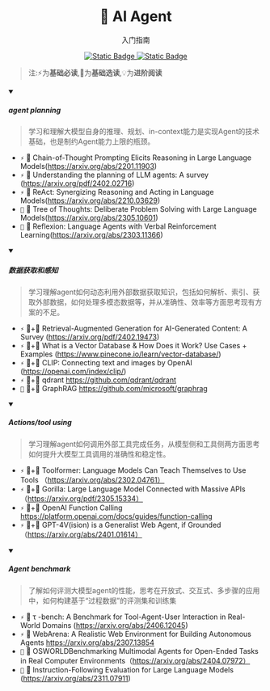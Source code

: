 <p align="center">
    <h1 align="center">🤖 AI Agent</h1>
    <p align="center">入门指南</p>
    <p align="center">
        <a href="https://github.com/PKU-DAIR">
            <img alt="Static Badge" src="https://img.shields.io/badge/%C2%A9-PKU--DAIR-%230e529d?labelColor=%23003985">
        </a>
        <a href="https://github.com/PKU-DAIR">
            <img alt="Static Badge" src="https://img.shields.io/badge/PKU--DAIR-black?logo=github">
        </a>
    </p>
</p>

> 注:⚡为**基础必读**,💎为**基础选读**,💡为**进阶阅读**

<details open>
<summary>

##### agent planning

</summary>

> 学习和理解大模型自身的推理、规划、in-context能力是实现Agent的技术基础，也是制约Agent能力上限的瓶颈。

- `⚡` 📄 Chain-of-Thought Prompting Elicits Reasoning in Large Language Models(https://arxiv.org/abs/2201.11903)
- `⚡` 📄 Understanding the planning of LLM agents: A survey (https://arxiv.org/pdf/2402.02716)
- `⚡` 📄 ReAct: Synergizing Reasoning and Acting in Language Models(https://arxiv.org/abs/2210.03629)
- `💎` 📄 Tree of Thoughts: Deliberate Problem Solving with Large Language Models(https://arxiv.org/abs/2305.10601)
- `💎` 📄 Reflexion: Language Agents with Verbal Reinforcement Learning(https://arxiv.org/abs/2303.11366)

</details>

<details open>
<summary>

##### 数据获取和感知

</summary>

> 学习理解agent如何动态利用外部数据获取知识，包括如何解析、索引、获取外部数据，如何处理多模态数据等，并从准确性、效率等方面思考现有方案的不足。

- `⚡` 📄+💭 Retrieval-Augmented Generation for AI-Generated Content: A Survey (https://arxiv.org/pdf/2402.19473)
- `⚡` 📄+💭 What is a Vector Database & How Does it Work? Use Cases + Examples (https://www.pinecone.io/learn/vector-database/)
- `⚡` 📄+💭 CLIP: Connecting text and images by OpenAI (https://openai.com/index/clip/)
- `⚡` 📄+💭 qdrant https://github.com/qdrant/qdrant
- `💎` 📄+💭 GraphRAG https://github.com/microsoft/graphrag

</details>

<details open>
<summary>

##### Actions/tool using

</summary>

> 学习理解agent如何调用外部工具完成任务，从模型侧和工具侧两方面思考如何提升大模型工具调用的准确性和稳定性。

- `⚡` 📄+💭 Toolformer: Language Models Can Teach Themselves to Use Tools （https://arxiv.org/abs/2302.04761）
- `⚡` 📄+💭 Gorilla: Large Language Model Connected with Massive APIs（https://arxiv.org/pdf/2305.15334）
- `⚡` 📄+💭 OpenAI Function Calling https://platform.openai.com/docs/guides/function-calling
- `⚡` 📄+💭 GPT-4V(ision) is a Generalist Web Agent, if Grounded （https://arxiv.org/abs/2401.01614）

</details>

<details open>
<summary>

##### Agent benchmark

</summary>

> 了解如何评测大模型agent的性能，思考在开放式、交互式、多步骤的应用中，如何构建基于“过程数据”的评测集和训练集

- `⚡` 📄 τ -bench: A Benchmark for Tool-Agent-User Interaction in Real-World Domains (https://arxiv.org/abs/2406.12045)
- `⚡` 📄 WebArena: A Realistic Web Environment for Building Autonomous Agents https://arxiv.org/abs/2307.13854
- `💎` 📄 OSWORLDBenchmarking Multimodal Agents for Open-Ended Tasks in Real Computer Environments（https://arxiv.org/abs/2404.07972）
- `💎` 📄 Instruction-Following Evaluation for Large Language Models (https://arxiv.org/abs/2311.07911)

</details>

